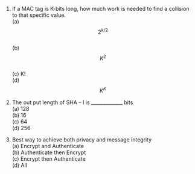 1. If a MAC tag is K-bits long, how much work is needed to find a collision to that specific value.  
  (a) $$ 2^{k/2} $$  
  (b) $$ K^2$$  
  (c) K!  
  (d) $$ K^K$$  

2. The out put length of SHA – I is _____________ bits  
  (a) 128  
  (b) 16  
  (c) 64  
  (d) 256   

3. Best way to achieve both privacy and message integrity  
  (a) Encrypt and Authenticate  
  (b) Authenticate then Encrypt  
  (c) Encrypt then Authenticate  
  (d) All  
